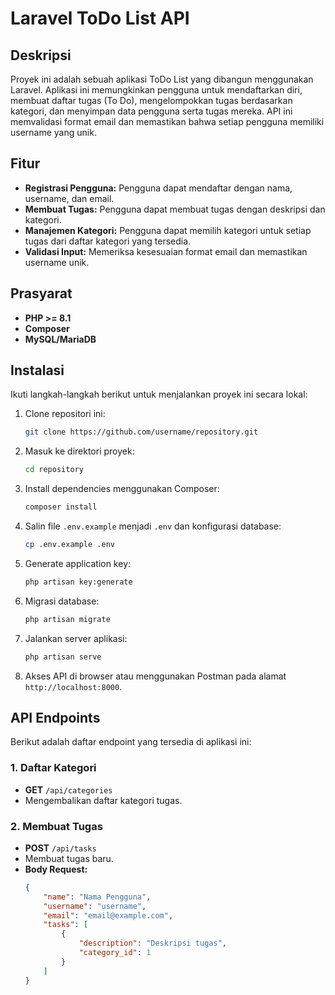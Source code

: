# Laravel ToDo List API

## Deskripsi

Proyek ini adalah sebuah aplikasi ToDo List yang dibangun menggunakan Laravel. Aplikasi ini memungkinkan pengguna untuk mendaftarkan diri, membuat daftar tugas (To Do), mengelompokkan tugas berdasarkan kategori, dan menyimpan data pengguna serta tugas mereka. API ini memvalidasi format email dan memastikan bahwa setiap pengguna memiliki username yang unik.

## Fitur

-   **Registrasi Pengguna:** Pengguna dapat mendaftar dengan nama, username, dan email.
-   **Membuat Tugas:** Pengguna dapat membuat tugas dengan deskripsi dan kategori.
-   **Manajemen Kategori:** Pengguna dapat memilih kategori untuk setiap tugas dari daftar kategori yang tersedia.
-   **Validasi Input:** Memeriksa kesesuaian format email dan memastikan username unik.

## Prasyarat

-   **PHP >= 8.1**
-   **Composer**
-   **MySQL/MariaDB**

## Instalasi

Ikuti langkah-langkah berikut untuk menjalankan proyek ini secara lokal:

1. Clone repositori ini:

    ```bash
    git clone https://github.com/username/repository.git
    ```

2. Masuk ke direktori proyek:

    ```bash
    cd repository
    ```

3. Install dependencies menggunakan Composer:

    ```bash
    composer install
    ```

4. Salin file `.env.example` menjadi `.env` dan konfigurasi database:

    ```bash
    cp .env.example .env
    ```

5. Generate application key:

    ```bash
    php artisan key:generate
    ```

6. Migrasi database:

    ```bash
    php artisan migrate
    ```

7. Jalankan server aplikasi:

    ```bash
    php artisan serve
    ```

8. Akses API di browser atau menggunakan Postman pada alamat `http://localhost:8000`.

## API Endpoints

Berikut adalah daftar endpoint yang tersedia di aplikasi ini:

### **1. Daftar Kategori**

-   **GET** `/api/categories`
-   Mengembalikan daftar kategori tugas.

### **2. Membuat Tugas**

-   **POST** `/api/tasks`
-   Membuat tugas baru.
-   **Body Request:**
    ```json
    {
        "name": "Nama Pengguna",
        "username": "username",
        "email": "email@example.com",
        "tasks": [
            {
                "description": "Deskripsi tugas",
                "category_id": 1
            }
        ]
    }
    ```
